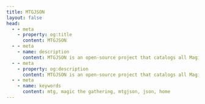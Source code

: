 ```yaml
---
title: MTGJSON
layout: false
head:
  - - meta
    - property: og:title
      content: MTGJSON
  - - meta
    - name: description
      content: MTGJSON is an open-source project that catalogs all Magic The Gathering data in portable formats. Using an aggregation process we fetch information between multiple resources and approved partners, and combine all that data in to various downloadable formats.
  - - meta
    - property: og:description
      content: MTGJSON is an open-source project that catalogs all Magic The Gathering data in portable formats. Using an aggregation process we fetch information between multiple resources and approved partners, and combine all that data in to various downloadable formats.
  - - meta
    - name: keywords
      content: mtg, magic the gathering, mtgjson, json, home
---
```


<Home />
